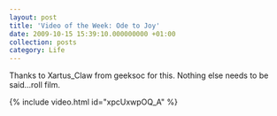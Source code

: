 ```yaml
---
layout: post
title: 'Video of the Week: Ode to Joy'
date: 2009-10-15 15:39:10.000000000 +01:00
collection: posts
category: Life
---
```


Thanks to Xartus_Claw from geeksoc for this. Nothing else needs to be said…roll film.

{% include video.html id="xpcUxwpOQ_A" %}
